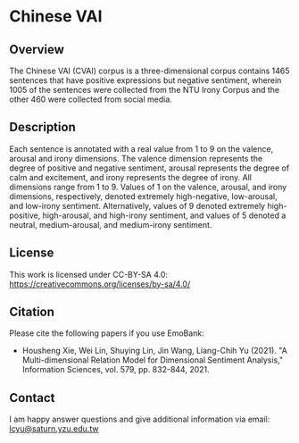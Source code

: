 # Chinese VAI

## Overview
The Chinese VAI (CVAI) corpus is a three-dimensional corpus contains 1465 sentences that have positive expressions but negative sentiment, wherein 1005 of the sentences were collected from the NTU Irony Corpus and the other 460 were collected from social media.

## Description
Each sentence is annotated with a real value from 1 to 9 on the valence, arousal and irony dimensions. The valence dimension represents the degree of positive and negative sentiment, arousal represents the degree of calm and excitement, and irony represents the degree of irony. All dimensions range from 1 to 9. Values of 1 on the valence, arousal, and irony dimensions, respectively, denoted extremely high-negative, low-arousal, and low-irony sentiment. Alternatively, values of 9 denoted extremely high-positive, high-arousal, and high-irony sentiment, and values of 5 denoted a neutral, medium-arousal, and medium-irony sentiment.


## License
This work is licensed under CC-BY-SA 4.0: https://creativecommons.org/licenses/by-sa/4.0/

## Citation
Please cite the following papers if you use EmoBank:
* Housheng Xie, Wei Lin, Shuying Lin, Jin Wang, Liang-Chih Yu (2021). "A Multi-dimensional Relation Model for Dimensional Sentiment Analysis," Information Sciences, vol. 579, pp. 832-844, 2021.



## Contact
I am happy answer questions and give additional information via email: lcyu@saturn.yzu.edu.tw


